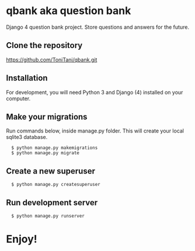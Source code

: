 # qbank aka question bank

Django 4 question bank project. Store questions and answers for the future.

## Clone the repository

https://github.com/ToniTani/qbank.git

## Installation

For development, you will need Python 3 and Django (4) installed on your computer.

## Make your migrations

Run commands below, inside manage.py folder. This will create your local sqlite3 database.

      $ python manage.py makemigrations
      $ python manage.py migrate

## Create a new superuser

      $ python manage.py createsuperuser

## Run development server

      $ python manage.py runserver

# Enjoy!
